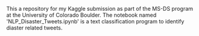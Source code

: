 This a repository for my Kaggle submission as part of the MS-DS program at the University of Colorado Boulder.  The notebook named 'NLP_Disaster_Tweets.ipynb' is a text classification program to identify diaster related tweets.
